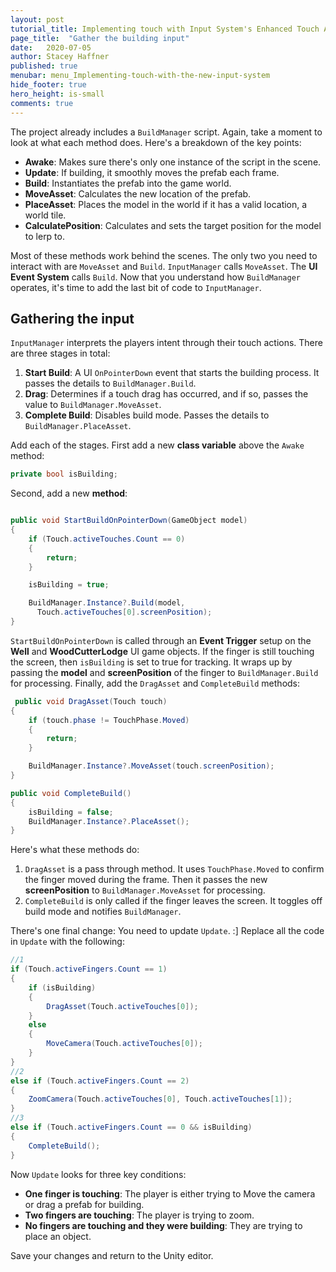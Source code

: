 ```yaml
---
layout: post
tutorial_title: Implementing touch with Input System's Enhanced Touch API
page_title:  "Gather the building input"
date:   2020-07-05
author: Stacey Haffner
published: true
menubar: menu_Implementing-touch-with-the-new-input-system
hide_footer: true
hero_height: is-small
comments: true
---
```

The project already includes a `BuildManager` script. Again, take a moment to look at what each method does. Here's a breakdown of the key points:

-   **Awake**: Makes sure there's only one instance of the script in the scene.
-   **Update**: If building, it smoothly moves the prefab each frame.
-   **Build**: Instantiates the prefab into the game world.
-   **MoveAsset**: Calculates the new location of the prefab.
-   **PlaceAsset**: Places the model in the world if it has a valid location, a world tile.
-   **CalculatePosition**: Calculates and sets the target position for the model to lerp to.

Most of these methods work behind the scenes. The only two you need to interact with are `MoveAsset` and `Build`. `InputManager` calls `MoveAsset`. The **UI Event System** calls `Build`. Now that you understand how `BuildManager` operates, it's time to add the last bit of code to `InputManager`.

## Gathering the input

`InputManager` interprets the players intent through their touch actions. There are three stages in total:

1.  **Start Build**: A UI `OnPointerDown` event that starts the building process. It passes the details to `BuildManager.Build`.
2.  **Drag**: Determines if a touch drag has occurred, and if so, passes the value to `BuildManager.MoveAsset`.
3.  **Complete Build**: Disables build mode. Passes the details to `BuildManager.PlaceAsset`.

Add each of the stages. First add a new **class variable** above the `Awake` method:

``` csharp
private bool isBuilding;
```

Second, add a new **method**:

``` csharp

public void StartBuildOnPointerDown(GameObject model)
{
    if (Touch.activeTouches.Count == 0)
    {
        return;
    }

    isBuilding = true;

    BuildManager.Instance?.Build(model, 
      Touch.activeTouches[0].screenPosition);
}
```

`StartBuildOnPointerDown` is called through an **Event Trigger** setup on the **Well** and **WoodCutterLodge** UI game objects. If the finger is still touching the screen, then `isBuilding` is set to true for tracking. It wraps up by passing the **model** and **screenPosition** of the finger to `BuildManager.Build` for processing. Finally, add the `DragAsset` and `CompleteBuild` methods:

``` csharp
 public void DragAsset(Touch touch)
{
    if (touch.phase != TouchPhase.Moved)
    {
        return;
    }

    BuildManager.Instance?.MoveAsset(touch.screenPosition);
}

public void CompleteBuild()
{
    isBuilding = false;
    BuildManager.Instance?.PlaceAsset();
}
```

Here's what these methods do:

1.  `DragAsset` is a pass through method. It uses `TouchPhase.Moved` to confirm the finger moved during the frame. Then it passes the new **screenPosition** to `BuildManager.MoveAsset` for processing.
2.  `CompleteBuild` is only called if the finger leaves the screen. It toggles off build mode and notifies `BuildManager`.

There's one final change: You need to update `Update`. :] Replace all the code in `Update` with the following:

``` csharp
//1
if (Touch.activeFingers.Count == 1)
{
    if (isBuilding)
    {
        DragAsset(Touch.activeTouches[0]);
    }
    else
    {
        MoveCamera(Touch.activeTouches[0]);
    }
}
//2
else if (Touch.activeFingers.Count == 2)
{
    ZoomCamera(Touch.activeTouches[0], Touch.activeTouches[1]);
}
//3
else if (Touch.activeFingers.Count == 0 && isBuilding)
{
    CompleteBuild();
}
```

Now `Update` looks for three key conditions:

-   **One finger is touching**: The player is either trying to Move the camera or drag a prefab for building.
-   **Two fingers are touching**: The player is trying to zoom.
-   **No fingers are touching and they were building**: They are trying to place an object.

Save your changes and return to the Unity editor.
